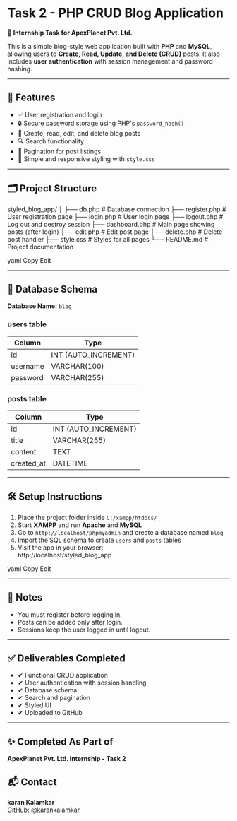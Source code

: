 # Task 2 - PHP CRUD Blog Application

🚀 **Internship Task for ApexPlanet Pvt. Ltd.**

This is a simple blog-style web application built with **PHP** and **MySQL**, allowing users to **Create, Read, Update, and Delete (CRUD)** posts. It also includes **user authentication** with session management and password hashing.

---

## 🔧 Features

- ✅ User registration and login
- 🔒 Secure password storage using PHP's `password_hash()`
- 📝 Create, read, edit, and delete blog posts
- 🔍 Search functionality
- 📄 Pagination for post listings
- 🎨 Simple and responsive styling with `style.css`

---

## 🗂️ Project Structure

styled_blog_app/
│
├── db.php # Database connection
├── register.php # User registration page
├── login.php # User login page
├── logout.php # Log out and destroy session
├── dashboard.php # Main page showing posts (after login)
├── edit.php # Edit post page
├── delete.php # Delete post handler
├── style.css # Styles for all pages
└── README.md # Project documentation

yaml
Copy
Edit

---

## 💾 Database Schema

**Database Name:** `blog`

### users table
| Column    | Type         |
|-----------|--------------|
| id        | INT (AUTO_INCREMENT) |
| username  | VARCHAR(100) |
| password  | VARCHAR(255) |

### posts table
| Column     | Type         |
|------------|--------------|
| id         | INT (AUTO_INCREMENT) |
| title      | VARCHAR(255) |
| content    | TEXT         |
| created_at | DATETIME     |

---

## 🛠️ Setup Instructions

1. Place the project folder inside `C:/xampp/htdocs/`
2. Start **XAMPP** and run **Apache** and **MySQL**
3. Go to `http://localhost/phpmyadmin` and create a database named `blog`
4. Import the SQL schema to create `users` and `posts` tables
5. Visit the app in your browser:  
http://localhost/styled_blog_app

yaml
Copy
Edit

---

## 🧠 Notes

- You must register before logging in.
- Posts can be added only after login.
- Sessions keep the user logged in until logout.

---

## ✅ Deliverables Completed

- ✔ Functional CRUD application
- ✔ User authentication with session handling
- ✔ Database schema
- ✔ Search and pagination
- ✔ Styled UI
- ✔ Uploaded to GitHub

---

## ✨ Completed As Part of

**ApexPlanet Pvt. Ltd. Internship - Task 2**


## 📬 Contact

**karan Kalamkar**  
[GitHub: @karankalamkar](https://github.com/karankalamkar)

